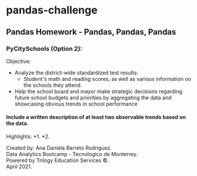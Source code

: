 # pandas-challenge
## Pandas Homework - Pandas, Pandas, Pandas

### PyCitySchools (Option 2):
Objective: 
* Analyze the district-wide standardized test results:
  * Student's math and reading scores, as well as various information on the schools they attend.
* Help the school board and mayor make strategic decisions regarding future school budgets and priorities by aggregating the data and showcasing obvious trends in school performance

#### Include a written description of at least two observable trends based on the data.

Highlights:
*1.
*2.







Created by: Ana Daniela Barreto Rodriguez.\
Data Analytics Bootcamp - Tecnologico de Monterrey.\
Powered by Trilogy Education Services ©.\
April 2021.



